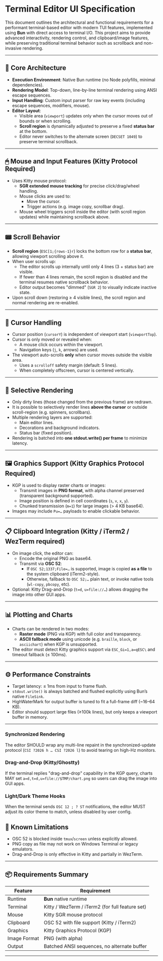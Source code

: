 # Terminal Editor UI Specification

This document outlines the architectural and functional requirements for a performant terminal-based editor with modern TUI features, implemented using **Bun** with direct access to terminal I/O. This project aims to provide advanced interactivity, rendering control, and clipboard/image features, while preserving traditional terminal behavior such as scrollback and non-invasive rendering.

---

## 🧱 Core Architecture

- **Execution Environment**: Native Bun runtime (no Node polyfills, minimal dependencies).
- **Rendering Model**: Top-down, line-by-line terminal rendering using ANSI escape sequences.
- **Input Handling**: Custom input parser for raw key events (including escape sequences, modifiers, mouse).
- **Editor Layout**:
  - Visible area (`viewport`) updates only when the cursor moves out of bounds or when scrolling.
  - **Scroll region** is dynamically adjusted to preserve a fixed **status bar** at the bottom.
  - Editor never switches to the alternate screen (`DECSET 1049`) to preserve terminal scrollback.

---

## 🖱 Mouse and Input Features (Kitty Protocol Required)

- Uses Kitty mouse protocol:
  - **SGR extended mouse tracking** for precise click/drag/wheel handling.
  - Mouse clicks are used to:
    - Move the cursor.
    - Trigger actions (e.g. image copy, scrollbar drag).
  - Mouse wheel triggers scroll inside the editor (with scroll region updates) while maintaining scrollback above.

---

## 📟 Scroll Behavior

- **Scroll region** (`ESC[1;{rows-1}r`) locks the bottom row for a **status bar**, allowing viewport scrolling above it.
- When user scrolls up:
  - The editor scrolls up internally until only 4 lines (3 + status bar) are visible.
  - If fewer than 4 lines remain, the scroll region is disabled and the terminal resumes native scrollback behavior.
  - Editor output becomes "dimmed" (`SGR 2`) to visually indicate inactive state.
- Upon scroll down (restoring ≥ 4 visible lines), the scroll region and normal rendering are re-enabled.

---

## 🎯 Cursor Handling

- Cursor position (`cursorY`) is independent of viewport start (`viewportTop`).
- Cursor is only moved or revealed when:
  - A mouse click occurs within the viewport.
  - Navigation keys (`j`, `k`, arrows) are used.
- The viewport auto-scrolls **only** when cursor moves outside the visible area.
  - Uses a `scrolloff` safety margin (default: 5 lines).
  - When completely offscreen, cursor is centered vertically.

---

## 🎨 Selective Rendering

- Only dirty lines (those changed from the previous frame) are redrawn.
- It is possible to selectively render lines **above the cursor** or outside scroll-region (e.g. spinners, scrollbars).
- Multiple rendering layers are supported:
  - Main editor lines.
  - Decorations and background indicators.
  - Status bar (fixed position).
- Rendering is batched into **one stdout.write() per frame** to minimize latency.

---

## 🖼️ Graphics Support (Kitty Graphics Protocol Required)

- KGP is used to display raster charts or images:
  - Transmit images in **PNG format**, with alpha channel preserved (transparent background supported).
  - Image position is defined in cell coordinates (`s`, `v`, `x`, `y`).
  - Chunked transmission (`m=1`) for large images (> 4 KB base64).
- Images may include `Pu=…` payloads to enable clickable behavior.

---

## 📋 Clipboard Integration (Kitty / iTerm2 / WezTerm required)

- On image click, the editor can:
  - Encode the original PNG as base64.
  - Transmit via **OSC 52**:
    - If `OSC 52;1337;File=…` is supported, image is copied **as a file** to the system clipboard (iTerm2-style).
    - Otherwise, fallback to `OSC 52;…` plain text, or invoke native tools (`wl-copy`, `pbcopy`, etc).
- Optional: Kitty Drag-and-Drop (`t=d`, `u=file://…`) allows dragging the image into other GUI apps.

---

## 📊 Plotting and Charts

- Charts can be rendered in two modes:
  - **Raster mode** (PNG via KGP) with full color and transparency.
  - **ASCII fallback mode** using unicode (e.g. `braille`, `block`, or `asciichart`) when KGP is unsupported.
- The editor must detect Kitty graphics support via `ESC_Gi=1,a=qESC\` and timeout fallback (≤ 100ms).

---

## ⚙️ Performance Constraints

- Target latency: ≤ 1ms from input to frame flush.
- `stdout.write()` is always batched and flushed explicitly using Bun’s native `FileSink`.
- HighWaterMark for output buffer is tuned to fit a full-frame diff (~16–64 KB).
- Editor should support large files (≥100k lines), but only keeps a viewport buffer in memory.

---

### Synchronized Rendering
The editor SHOULD wrap any multi-line repaint in the synchronized-update
protocol (`CSI ?2026 h … CSI ?2026 l`) to avoid tearing on high-Hz monitors.

### Drag-and-Drop (Kitty/Ghostty)
If the terminal replies "drag-and-drop" capability in the KGP query,
charts MAY set `a=d,t=d,u=file://$TMP/chart.png` so users can drag the
image into GUI apps.

### Light/Dark Theme Hooks
When the terminal sends `OSC 12 ; ? ST` notifications, the editor
MUST adjust its color theme to match, unless disabled by user config.

## 🚧 Known Limitations

- OSC 52 is blocked inside `tmux`/`screen` unless explicitly allowed.
- PNG copy as file may not work on Windows Terminal or legacy emulators.
- Drag-and-Drop is only effective in Kitty and partially in WezTerm.

---

## 📦 Requirements Summary

| Feature | Requirement |
|--------|-------------|
| Runtime | **Bun** native runtime |
| Terminal | Kitty / WezTerm / iTerm2 (for full feature set) |
| Mouse | Kitty SGR mouse protocol |
| Clipboard | OSC 52 with file support (Kitty / iTerm2) |
| Graphics | Kitty Graphics Protocol (KGP) |
| Image Format | PNG (with alpha) |
| Output | Batched ANSI sequences, no alternate buffer |

---